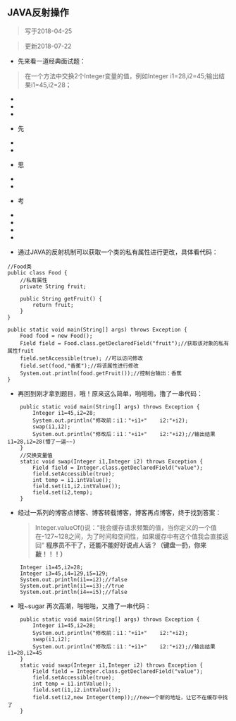 ## JAVA反射操作

> 写于2018-04-25

> 更新2018-07-22

- 先来看一道经典面试题：
> 在一个方法中交换2个Integer变量的值，例如Integer i1=28,i2=45;输出结果i1=45,i2=28；

-

-

-

- 先

-

-

- 思


-

-

- 考

-

-

-

-













- 通过JAVA的反射机制可以获取一个类的私有属性进行更改，具体看代码：

```
//Food类
public class Food {
    //私有属性
    private String fruit;

    public String getFruit() {
        return fruit;
    }
}

public static void main(String[] args) throws Exception {
    Food food = new Food();
    Field field = Food.class.getDeclaredField("fruit");//获取该对象的私有属性fruit
    field.setAccessible(true); //可以访问修改
    field.set(food,"香蕉");//将该属性进行修改
    System.out.println(food.getFruit());//控制台输出：香蕉
}

```
- 再回到刚才拿到题目，哦！原来这么简单，啪啪啪，撸了一串代码：
```
    public static void main(String[] args) throws Exception {
        Integer i1=45,i2=28;
        System.out.println("修改前：i1："+i1+"    i2:"+i2);
        swap(i1,i2);
        System.out.println("修改后：i1："+i1+"    i2:"+i2);//输出结果i1=28,i2=28(懵了一逼~~)
    }
    //交换变量值
    static void swap(Integer i1,Integer i2) throws Exception {
        Field field = Integer.class.getDeclaredField("value");
        field.setAccessible(true);
        int temp = i1.intValue();
        field.set(i1,i2.intValue());
        field.set(i2,temp);
    }
```
- 经过一系列的博客点博客、博客转载博客，博客再点博客，终于找到答案：
    >Integer.valueOf()说：“我会缓存请求频繁的值，当你定义的一个值在-127~128之间，为了时间和空间性，如果缓存中有这个值我会直接返回”
    **程序员不干了，还能不能好好说点人话？（键盘一扔，你来敲！！！）**
```
    Integer i1=45,i2=28;
    Integer i3=45,i4=129,i5=129;
    System.out.println(i1==i2);//false
    System.out.println(i1==i3);//true
    System.out.println(i4==i5);//false
```
- 哦~sugar 再次高潮，啪啪啪，又撸了一串代码：
```
    public static void main(String[] args) throws Exception {
        Integer i1=45,i2=28;
        System.out.println("修改前：i1："+i1+"    i2:"+i2);
        swap(i1,i2);
        System.out.println("修改后：i1："+i1+"    i2:"+i2);//输出结果i1=28,i2=45
    }
    static void swap(Integer i1,Integer i2) throws Exception {
        Field field = Integer.class.getDeclaredField("value");
        field.setAccessible(true);
        int temp = i1.intValue();
        field.set(i1,i2.intValue());
        field.set(i2,new Integer(temp));//new一个新的地址，让它不在缓存中找了
    }
```